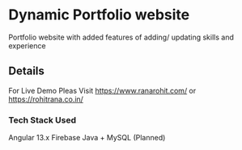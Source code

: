 # Dynamic Portfolio website
Portfolio website with added features of adding/ updating skills and experience

## Details

For Live Demo Pleas Visit https://www.ranarohit.com/
or https://rohitrana.co.in/

### Tech Stack Used
Angular 13.x
Firebase
Java + MySQL (Planned)
